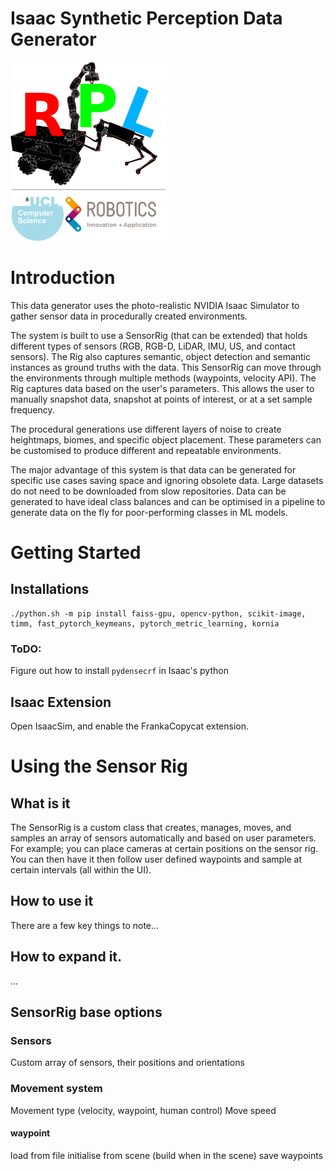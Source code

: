 
# Isaac Synthetic Perception Data Generator
<img src="https://github.com/RPL-CS-UCL/IsaacSyntheticPerception/blob/main/docs/img/rpl_logo.png" width="250"> 

# Introduction
This data generator uses the photo-realistic NVIDIA Isaac Simulator to gather sensor data in procedurally created environments.

The system is built to use a SensorRig (that can be extended) that holds different types of sensors (RGB, RGB-D, LiDAR, IMU, US, and contact sensors). The Rig also captures semantic, object detection and semantic instances as ground truths with the data. This SensorRig can move through the environments through multiple methods (waypoints, velocity API). The Rig captures data based on the user's parameters. This allows the user to manually snapshot data, snapshot at points of interest, or at a set sample frequency.

The procedural generations use different layers of noise to create heightmaps, biomes, and specific object placement. These parameters can be customised to produce different and repeatable environments.

The major advantage of this system is that data can be generated for specific use cases saving space and ignoring obsolete data. Large datasets do not need to be downloaded from slow repositories. Data can be generated to have ideal class balances and can be optimised in a pipeline to generate data on the fly for poor-performing classes in ML models.

# Getting Started

## Installations

```
./python.sh -m pip install faiss-gpu, opencv-python, scikit-image, timm, fast_pytorch_keymeans, pytorch_metric_learning, kornia
```

### ToDO:

Figure out how to install `pydensecrf` in Isaac's python

## Isaac Extension

Open IsaacSim, and enable the FrankaCopycat extension.

# Using the Sensor Rig

## What is it

The SensorRig is a custom class that creates, manages, moves, and samples an array of sensors automatically and based on user parameters. For example; you can place cameras at certain positions on the sensor rig. You can then have it then follow user defined waypoints and sample at certain intervals (all within the UI).

## How to use it
There are a few key things to note...

## How to expand it.
...

## SensorRig base options

### Sensors
Custom array of sensors, their positions and orientations

### Movement system
Movement type (velocity, waypoint, human control)
Move speed
#### waypoint
load from file
initialise from scene (build when in the scene)
save waypoints
